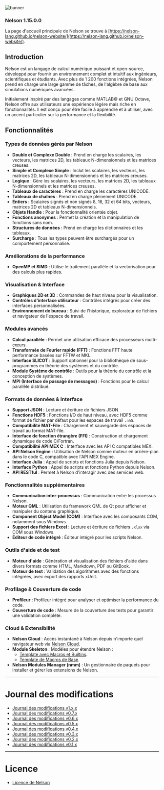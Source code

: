 <img src="banner_homepage.png" alt="banner" style="display:block; margin-left:auto; margin-right:auto;" />

### Nelson 1.15.0.0

La page d'accueil principale de Nelson se trouve à [https://nelson-lang.github.io/nelson-website/](https://nelson-lang.github.io/nelson-website/).

## **Introduction**

Nelson est un langage de calcul numérique puissant et open-source, développé pour fournir un environnement complet et intuitif aux ingénieurs, scientifiques et étudiants. Avec plus de 1 200 fonctions intégrées, Nelson prend en charge une large gamme de tâches, de l'algèbre de base aux simulations numériques avancées.

Initialement inspiré par des langages comme MATLAB© et GNU Octave, Nelson offre aux utilisateurs une expérience légère mais riche en fonctionnalités. Il est conçu pour être facile à apprendre et à utiliser, avec un accent particulier sur la performance et la flexibilité.

## **Fonctionnalités**

### Types de données gérés par Nelson

- **Double et Complexe Double** : Prend en charge les scalaires, les vecteurs, les matrices 2D, les tableaux N-dimensionnels et les matrices creuses.
- **Simple et Complexe Simple** : Inclut les scalaires, les vecteurs, les matrices 2D, les tableaux N-dimensionnels et les matrices creuses.
- **Logique** : Gère les scalaires, les vecteurs, les matrices 2D, les tableaux N-dimensionnels et les matrices creuses.
- **Tableaux de caractères** : Prend en charge les caractères UNICODE.
- **Tableaux de chaînes** : Prend en charge pleinement UNICODE.
- **Entiers** : Scalaires signés et non signés 8, 16, 32 et 64 bits, vecteurs, matrices 2D et tableaux N-dimensionnels.
- **Objets Handle** : Pour la fonctionnalité orientée objet.
- **Fonctions anonymes** : Permet la création et la manipulation de fonctions sans nom.
- **Structures de données** : Prend en charge les dictionnaires et les tableaux.
- **Surcharge** : Tous les types peuvent être surchargés pour un comportement personnalisé.

### Améliorations de la performance

- **OpenMP et SIMD** : Utilise le traitement parallèle et la vectorisation pour des calculs plus rapides.

### Visualisation & Interface

- **Graphiques 2D et 3D** : Commandes de haut niveau pour la visualisation.
- **Contrôles d'interface utilisateur** : Contrôles intégrés pour créer des interfaces personnalisées.
- **Environnement de bureau** : Suivi de l'historique, explorateur de fichiers et navigateur de l'espace de travail.

### Modules avancés

- **Calcul parallèle** : Permet une utilisation efficace des processeurs multi-cœurs.
- **Transformée de Fourier rapide (FFT)** : Fonctions FFT haute performance basées sur FFTW et MKL.
- **Interface SLICOT** : Support optionnel pour la bibliothèque de sous-programmes en théorie des systèmes et du contrôle.
- **Module Système de contrôle** : Outils pour la théorie du contrôle et la conception de systèmes.
- **MPI (Interface de passage de messages)** : Fonctions pour le calcul parallèle distribué.

### Formats de données & Interface

- **Support JSON** : Lecture et écriture de fichiers JSON.
- **Fonctions HDF5** : Fonctions I/O de haut niveau, avec HDF5 comme format de fichier par défaut pour les espaces de travail `.nh5`.
- **Compatibilité MAT-File** : Chargement et sauvegarde des espaces de travail au format MAT-file.
- **Interface de fonction étrangère (FFI)** : Construction et chargement dynamique de code C/Fortran.
- **Compatibilité API MEX C** : Interface avec les API C compatibles MEX.
- **API Nelson Engine** : Utilisation de Nelson comme moteur en arrière-plan dans le code C, compatible avec l'API MEX Engine.
- **Interface Julia** : Appel de scripts et fonctions Julia depuis Nelson.
- **Interface Python** : Appel de scripts et fonctions Python depuis Nelson.
- **API RESTful** : Permet à Nelson d'interagir avec des services web.

### Fonctionnalités supplémentaires

- **Communication inter-processus** : Communication entre les processus Nelson.
- **Moteur QML** : Utilisation du framework QML de Qt pour afficher et manipuler du contenu graphique.
- **Component Object Model (COM)** : Interface avec les composants COM, notamment sous Windows.
- **Support des fichiers Excel** : Lecture et écriture de fichiers `.xlsx` via COM sous Windows.
- **Éditeur de code intégré** : Éditeur intégré pour les scripts Nelson.

### Outils d'aide et de test

- **Moteur d'aide** : Génération et visualisation des fichiers d'aide dans divers formats comme HTML, Markdown, PDF ou GitBook.
- **Moteur de test** : Validation des algorithmes avec des fonctions intégrées, avec export des rapports xUnit.

### Profilage & Couverture de code

- **Profileur** : Profileur intégré pour analyser et optimiser la performance du code.
- **Couverture de code** : Mesure de la couverture des tests pour garantir une validation complète.

### Cloud & Extensibilité

- **Nelson Cloud** : Accès instantané à Nelson depuis n'importe quel navigateur web via [Nelson Cloud](https://www.npmjs.com/package/nelson-cloud).
- **Module Skeleton** : Modèles pour étendre Nelson :
  - [Template avec Macros et Builtins](https://github.com/nelson-lang/module_skeleton).
  - [Template de Macros de Base](https://github.com/nelson-lang/module_skeleton_basic).
- **Nelson Modules Manager (nmm)** : Un gestionnaire de paquets pour installer et gérer les extensions de Nelson.

---

# Journal des modifications

- [Journal des modifications v1.x.x](CHANGELOG.md)
- [Journal des modifications v0.7.x](CHANGELOG-0.7.x.md)
- [Journal des modifications v0.6.x](CHANGELOG-0.6.x.md)
- [Journal des modifications v0.5.x](CHANGELOG-0.5.x.md)
- [Journal des modifications v0.4.x](CHANGELOG-0.4.x.md)
- [Journal des modifications v0.3.x](CHANGELOG-0.3.x.md)
- [Journal des modifications v0.2.x](CHANGELOG-0.2.x.md)
- [Journal des modifications v0.1.x](CHANGELOG-0.1.x.md)

---

# Licence

- [Licence de Nelson](license.md)
